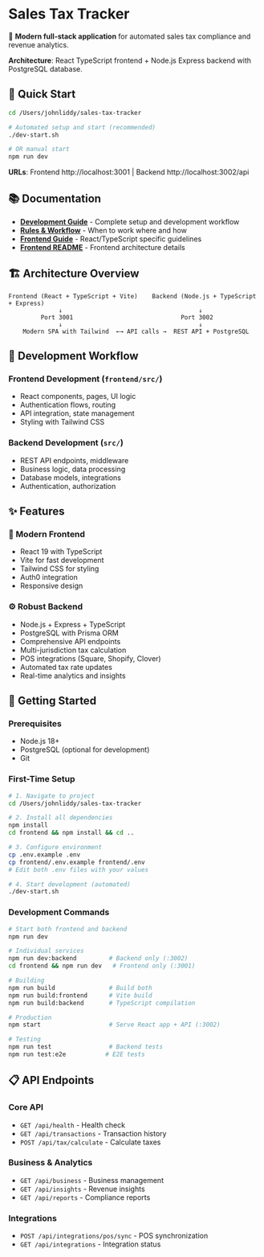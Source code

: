 # Sales Tax Tracker

🚀 **Modern full-stack application** for automated sales tax compliance and revenue analytics.

**Architecture**: React TypeScript frontend + Node.js Express backend with PostgreSQL database.

## 🎯 Quick Start

```bash
cd /Users/johnliddy/sales-tax-tracker

# Automated setup and start (recommended)
./dev-start.sh

# OR manual start
npm run dev
```

**URLs**: Frontend http://localhost:3001 | Backend http://localhost:3002/api

## 📚 Documentation

- **[Development Guide](DEVELOPMENT.md)** - Complete setup and development workflow
- **[Rules & Workflow](.warp.md)** - When to work where and how
- **[Frontend Guide](frontend/.warp.md)** - React/TypeScript specific guidelines
- **[Frontend README](frontend/README.md)** - Frontend architecture details

## 🏗️ Architecture Overview

```
Frontend (React + TypeScript + Vite)    Backend (Node.js + TypeScript + Express)
              ↓                                      ↓
         Port 3001                              Port 3002
              ↓                                      ↓
    Modern SPA with Tailwind  ←→ API calls →  REST API + PostgreSQL
```

## 🎯 Development Workflow

### Frontend Development (`frontend/src/`)
- React components, pages, UI logic
- Authentication flows, routing
- API integration, state management
- Styling with Tailwind CSS

### Backend Development (`src/`)
- REST API endpoints, middleware
- Business logic, data processing
- Database models, integrations
- Authentication, authorization

## ✨ Features

### 🎨 Modern Frontend
- React 19 with TypeScript
- Vite for fast development
- Tailwind CSS for styling
- Auth0 integration
- Responsive design

### ⚙️ Robust Backend
- Node.js + Express + TypeScript
- PostgreSQL with Prisma ORM
- Comprehensive API endpoints
- Multi-jurisdiction tax calculation
- POS integrations (Square, Shopify, Clover)
- Automated tax rate updates
- Real-time analytics and insights

## 🚀 Getting Started

### Prerequisites
- Node.js 18+
- PostgreSQL (optional for development)
- Git

### First-Time Setup
```bash
# 1. Navigate to project
cd /Users/johnliddy/sales-tax-tracker

# 2. Install all dependencies
npm install
cd frontend && npm install && cd ..

# 3. Configure environment
cp .env.example .env
cp frontend/.env.example frontend/.env
# Edit both .env files with your values

# 4. Start development (automated)
./dev-start.sh
```

### Development Commands
```bash
# Start both frontend and backend
npm run dev

# Individual services
npm run dev:backend         # Backend only (:3002)
cd frontend && npm run dev   # Frontend only (:3001)

# Building
npm run build               # Build both
npm run build:frontend      # Vite build
npm run build:backend       # TypeScript compilation

# Production
npm start                   # Serve React app + API (:3002)

# Testing
npm run test                # Backend tests
npm run test:e2e           # E2E tests
```

## 📋 API Endpoints

### Core API
- `GET /api/health` - Health check
- `GET /api/transactions` - Transaction history
- `POST /api/tax/calculate` - Calculate taxes

### Business & Analytics
- `GET /api/business` - Business management
- `GET /api/insights` - Revenue insights
- `GET /api/reports` - Compliance reports

### Integrations
- `POST /api/integrations/pos/sync` - POS synchronization
- `GET /api/integrations` - Integration status
